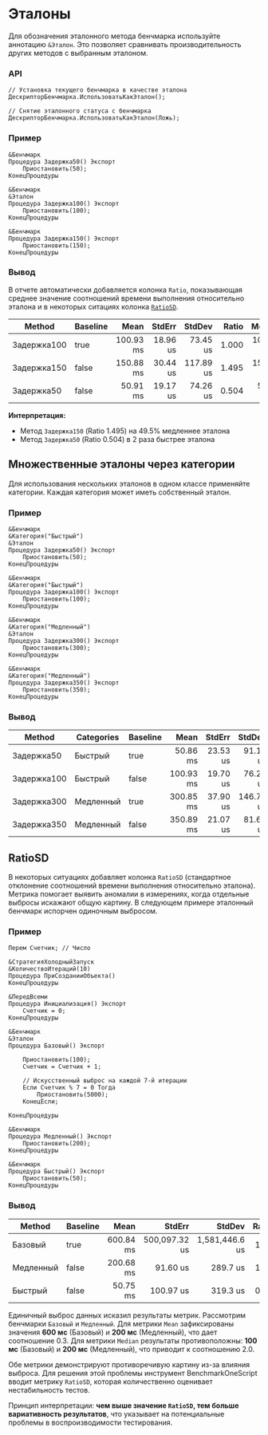 # Эталоны

Для обозначения эталонного метода бенчмарка используйте аннотацию `&Эталон`.
Это позволяет сравнивать производительность других методов с выбранным эталоном.

### API

```bsl
// Установка текущего бенчмарка в качестве эталона
ДескрипторБенчмарка.ИспользоватьКакЭталон();

// Снятие эталонного статуса с бенчмарка
ДескрипторБенчмарка.ИспользоватьКакЭталон(Ложь);
```

### Пример

```bsl
&Бенчмарк
Процедура Задержка50() Экспорт
	Приостановить(50);
КонецПроцедуры

&Бенчмарк
&Эталон
Процедура Задержка100() Экспорт
	Приостановить(100);
КонецПроцедуры

&Бенчмарк
Процедура Задержка150() Экспорт
	Приостановить(150);
КонецПроцедуры
```

### Вывод

В отчете автоматически добавляется колонка `Ratio`, показывающая среднее значение соотношений времени выполнения относительно эталона и в некоторых ситациях колонка [`RatioSD`](#ratiosd).

| Method      | Baseline |      Mean |   StdErr |    StdDev | Ratio |    Median |   Op/s |
|-------------|----------|----------:|---------:|----------:|------:|----------:|-------:|
| Задержка100 | true     | 100.93 ms | 18.96 us |  73.45 us | 1.000 | 100.95 ms |  9.908 |
| Задержка150 | false    | 150.88 ms | 30.44 us | 117.89 us | 1.495 | 150.83 ms |  6.628 |
| Задержка50  | false    |  50.91 ms | 19.17 us |  74.26 us | 0.504 |  50.93 ms | 19.644 |

**Интерпретация:**

- Метод `Задержка150` (Ratio 1.495) на 49.5% медленнее эталона
- Метод `Задержка50` (Ratio 0.504) в 2 раза быстрее эталона

## Множественные эталоны через категории

Для использования нескольких эталонов в одном классе применяйте категории. Каждая категория может иметь собственный эталон.

### Пример

```bsl
&Бенчмарк
&Категория("Быстрый")
&Эталон
Процедура Задержка50() Экспорт
	Приостановить(50);
КонецПроцедуры

&Бенчмарк
&Категория("Быстрый")
Процедура Задержка100() Экспорт
	Приостановить(100);
КонецПроцедуры

&Бенчмарк
&Категория("Медленный")
&Эталон
Процедура Задержка300() Экспорт
	Приостановить(300);
КонецПроцедуры

&Бенчмарк
&Категория("Медленный")
Процедура Задержка350() Экспорт
	Приостановить(350);
КонецПроцедуры
```

### Вывод

| Method      | Categories | Baseline |      Mean |   StdErr |    StdDev | Ratio |    Median |   Op/s |
|-------------|------------|----------|----------:|---------:|----------:|------:|----------:|-------:|
| Задержка50  | Быстрый    | true     |  50.86 ms | 23.53 us |  91.12 us |     1 |  50.87 ms | 19.662 |
| Задержка100 | Быстрый    | false    | 100.93 ms | 19.70 us |  76.28 us |     2 | 100.96 ms |  9.908 |
| Задержка300 | Медленный  | true     | 300.85 ms | 37.90 us | 146.77 us |     1 | 300.91 ms |  3.324 |
| Задержка350 | Медленный  | false    | 350.89 ms | 21.07 us |  81.60 us |     1 | 350.91 ms |  2.850 |

## RatioSD

В некоторых ситуациях добавляет колонка `RatioSD` (стандартное отклонение соотношений времени выполнения относительно эталона). Метрика помогает выявить аномалии в измерениях, когда отдельные выбросы искажают общую картину. В следующем примере эталонный бенчмарк испорчен одиночным выбросом.

### Пример

```bsl
Перем Счетчик; // Число

&СтратегияХолодныйЗапуск
&КоличествоИтераций(10)
Процедура ПриСозданииОбъекта()
КонецПроцедуры

&ПередВсеми
Процедура Инициализация() Экспорт
	Счетчик = 0;
КонецПроцедуры

&Бенчмарк
&Эталон
Процедура Базовый() Экспорт

	Приостановить(100);
	Счетчик = Счетчик + 1;

	// Искусственный выброс на каждой 7-й итерации
	Если Счетчик % 7 = 0 Тогда
		Приостановить(5000);
	КонецЕсли;

КонецПроцедуры

&Бенчмарк
Процедура Медленный() Экспорт
	Приостановить(200);
КонецПроцедуры

&Бенчмарк
Процедура Быстрый() Экспорт
	Приостановить(50);
КонецПроцедуры
```

### Вывод

| Method    | Baseline |      Mean |        StdErr |         StdDev | Ratio | RatioSD |    Median |   Op/s |
|-----------|----------|----------:|--------------:|---------------:|------:|--------:|----------:|-------:|
| Базовый   | true     | 600.84 ms | 500,097.32 us | 1,581,446.6 us |  1.00 |    0.00 | 100.71 ms |  1.664 |
| Медленный | false    | 200.68 ms |      91.60 us |       289.7 us |  1.80 |    0.59 | 200.80 ms |  4.983 |
| Быстрый   | false    |  50.75 ms |     100.97 us |       319.3 us |  0.45 |    0.15 |  50.84 ms | 19.706 |

Единичный выброс данных исказил результаты метрик. Рассмотрим бенчмарки `Базовый` и `Медленный`. Для метрики `Mean` зафиксированы значения **600 мс** (Базовый) и **200 мс** (Медленный), что дает соотношение 0.3.  Для метрики `Median` результаты противоположны: **100 мс** (Базовый) и **200 мс** (Медленный), что приводит к соотношению 2.0. 

Обе метрики демонстрируют противоречивую картину из-за влияния выброса. Для решения этой проблемы инструмент BenchmarkOneScript вводит метрику `RatioSD`, которая количественно оценивает нестабильность тестов. 

Принцип интерпретации: **чем выше значение `RatioSD`, тем больше вариативность результатов**, что указывает на потенциальные проблемы в воспроизводимости тестирования. 